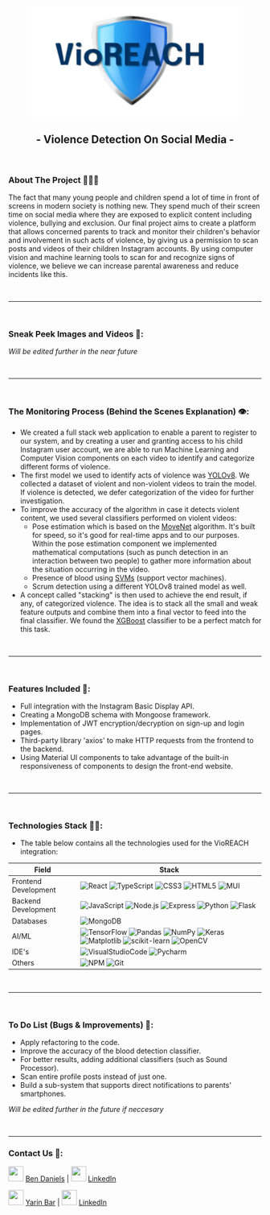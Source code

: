<!-- PROJECT LOGO -->
<br />
<div align="center">
    <a href="#">
     <img src="frontend/public/assets/VioREACH.png" alt="vioreach" width="430" height="220" style="pointer-events: none;" />
    </a>
    <h2>- Violence Detection On Social Media -</h2>
</div>

<br />

<!-- ABOUT THE PROJECT -->

### About The Project 👨‍👩‍👧

The fact that many young people and children spend a lot of time in front of screens in modern society is nothing new.
They spend much of their screen time on social media where they are exposed to explicit content including violence, bullying and exclusion.
Our final project aims to create a platform that allows concerned parents to track and monitor their children's behavior and involvement in such acts of violence, by giving us a permission to scan posts and videos of their children Instagram accounts.
By using computer vision and machine learning tools to scan for and recognize signs of violence, we believe we can increase parental awareness and reduce incidents like this.

<br />

---

<br />

### Sneak Peek Images and Videos 🔎:

_Will be edited further in the near future_

<br />

---

<br />

### The Monitoring Process (Behind the Scenes Explanation) 👁️:

- We created a full stack web application to enable a parent to register to our system, and by creating a user and granting access to his child Instagram user account, we are able to run Machine Learning and Computer Vision components on each video to identify and categorize different forms of violence.
- The first model we used to identify acts of violence was [YOLOv8](https://docs.ultralytics.com/). We collected a dataset of violent and non-violent videos to train the model. If violence is detected, we defer categorization of the video for further investigation.
- To improve the accuracy of the algorithm in case it detects violent content, we used several classifiers performed on violent videos:
  - Pose estimation which is based on the [MoveNet](https://www.tensorflow.org/hub/tutorials/movenet) algorithm. It's built for speed, so it's good for real-time apps and to our purposes. Within the pose estimation component we implemented mathematical computations (such as punch detection in an interaction between two people) to gather more information about the situation occurring in the video.
  - Presence of blood using [SVMs](https://en.wikipedia.org/wiki/Support_vector_machine) (support vector machines).
  - Scrum detection using a different YOLOv8 trained model as well.
- A concept called "stacking" is then used to achieve the end result, if any, of categorized violence. The idea is to stack all the small and weak feature outputs and combine them into a final vector to feed into the final classifier. We found the [XGBoost](https://xgboost.readthedocs.io/en/stable/) classifier to be a perfect match for this task.

<br />

---

<br />

### Features Included 🚀:

- Full integration with the Instagram Basic Display API.
- Creating a MongoDB schema with Mongoose framework.
- Implementation of JWT encryption/decryption on sign-up and login pages.
- Third-party library 'axios' to make HTTP requests from the frontend to the backend.
- Using Material UI components to take advantage of the built-in responsiveness of components to design the front-end website.

<br />

---

<br />

### Technologies Stack 👨‍💻:

- The table below contains all the technologies used for the VioREACH integration:

| Field                | Stack                                                                                                                                                                                                                                                                                                                                                                                                                                                                                                                                                                                                                                                                                                                                                                                                                    |
| -------------------- | ------------------------------------------------------------------------------------------------------------------------------------------------------------------------------------------------------------------------------------------------------------------------------------------------------------------------------------------------------------------------------------------------------------------------------------------------------------------------------------------------------------------------------------------------------------------------------------------------------------------------------------------------------------------------------------------------------------------------------------------------------------------------------------------------------------------------ |
| Frontend Development | ![React](https://img.shields.io/badge/React-61DAFB?logo=React&logoColor=white&style=for-the-badge) ![TypeScript](https://img.shields.io/badge/typescript-%23007ACC.svg?style=for-the-badge&logo=typescript&logoColor=white) ![CSS3](https://img.shields.io/badge/css3-%231572B6.svg?style=for-the-badge&logo=css3&logoColor=white) ![HTML5](https://img.shields.io/badge/html5-%23E34F26.svg?style=for-the-badge&logo=html5&logoColor=white) ![MUI](https://img.shields.io/badge/MUI-%230081CB.svg?style=for-the-badge&logo=mui&logoColor=white)                                                                                                                                                                                                                                                                         |
| Backend Development  | ![JavaScript](https://img.shields.io/badge/javascript-%23323330.svg?style=for-the-badge&logo=javascript&logoColor=%23F7DF1E) ![Node.js](https://img.shields.io/badge/Node.js-339933?logo=Node.js&logoColor=white&style=for-the-badge) ![Express](https://img.shields.io/badge/Express-000000?logo=Express&logoColor=white&style=for-the-badge) ![Python](https://img.shields.io/badge/python-3670A0?style=for-the-badge&logo=python&logoColor=ffdd54) ![Flask](https://img.shields.io/badge/flask-%23000.svg?style=for-the-badge&logo=flask&logoColor=white)                                                                                                                                                                                                                                                             |
| Databases            | ![MongoDB](https://img.shields.io/badge/MongoDB-47A248?logo=MongoDB&logoColor=white&style=for-the-badge)                                                                                                                                                                                                                                                                                                                                                                                                                                                                                                                                                                                                                                                                                                                 |
| AI/ML                | ![TensorFlow](https://img.shields.io/badge/TensorFlow-%23FF6F00.svg?style=for-the-badge&logo=TensorFlow&logoColor=white) ![Pandas](https://img.shields.io/badge/pandas-%23150458.svg?style=for-the-badge&logo=pandas&logoColor=white) ![NumPy](https://img.shields.io/badge/numpy-%23013243.svg?style=for-the-badge&logo=numpy&logoColor=white) ![Keras](https://img.shields.io/badge/Keras-%23D00000.svg?style=for-the-badge&logo=Keras&logoColor=white) ![Matplotlib](https://img.shields.io/badge/Matplotlib-%23ffffff.svg?style=for-the-badge&logo=Matplotlib&logoColor=black) ![scikit-learn](https://img.shields.io/badge/scikit--learn-%23F7931E.svg?style=for-the-badge&logo=scikit-learn&logoColor=white) ![OpenCV](https://img.shields.io/badge/OpenCV-F78C40?logo=OpenCV&logoColor=white&style=for-the-badge) |
| IDE's                | ![VisualStudioCode](https://img.shields.io/badge/Visual%20Studio%20Code-007acc?logo=Visual%20Studio%20Code&logoColor=white&style=for-the-badge) ![Pycharm](https://img.shields.io/badge/Pycharm-000000?logo=Pycharm&logoColor=white&style=for-the-badge)                                                                                                                                                                                                                                                                                                                                                                                                                                                                                                                                                                 |
| Others               | ![NPM](https://img.shields.io/badge/NPM-%23CB3837.svg?style=for-the-badge&logo=npm&logoColor=white) ![Git](https://img.shields.io/badge/git-%23F05033.svg?style=for-the-badge&logo=git&logoColor=white)                                                                                                                                                                                                                                                                                                                                                                                                                                                                                                                                                                                                                  |

<br />

---

<br />

### To Do List (Bugs & Improvements) 🐞:

- Apply refactoring to the code.
- Improve the accuracy of the blood detection classifier.
- For better results, adding additional classifiers (such as Sound Processor).
- Scan entire profile posts instead of just one.
- Build a sub-system that supports direct notifications to parents' smartphones.

_Will be edited further in the future if neccesary_

<br />

---

### Contact Us 💬:

<img src="https://github.com/Yarin96/VioREACH/assets/94289687/3beaf5a8-b687-4b44-b52e-45ab8ad8f663" width="30" height="30"> [Ben Daniels](https://github.com/Ben55565) | <img src="https://github.com/Yarin96/VioREACH/assets/94289687/796a41cd-efdb-4012-ba36-01014f12197a" width="30" height="30"> [LinkedIn](https://www.linkedin.com/in/bendaniels-p/)

<img src="https://github.com/Yarin96/VioREACH/assets/94289687/3beaf5a8-b687-4b44-b52e-45ab8ad8f663" width="30" height="30"> [Yarin Bar](https://github.com/Yarin96) | <img src="https://github.com/Yarin96/VioREACH/assets/94289687/796a41cd-efdb-4012-ba36-01014f12197a" width="30" height="30"> [LinkedIn](https://www.linkedin.com/in/yarinb/)

<br />

